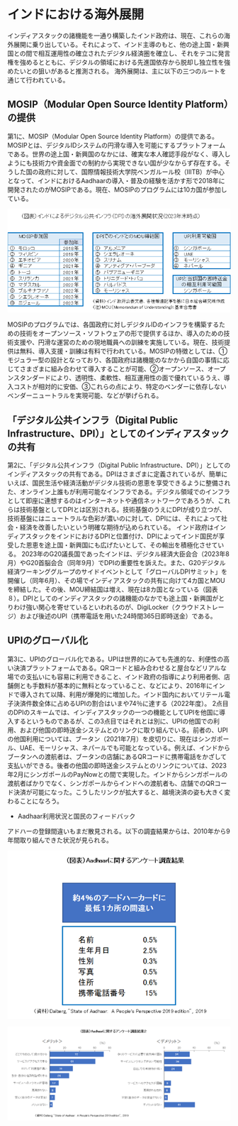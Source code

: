 # インドにおける海外展開

インディアスタックの諸機能を一通り構築したインド政府は、現在、これらの海外展開に乗り出している。それによって、インド主導のもと、他の途上国・新興国との間で相互運用性の確立されたデジタル経済圏を確立し、それをテコに発言権を強めるとともに、デジタルの領域における先進国依存から脱却し独立性を強めたいとの狙いがあると推測される。
海外展開は、主に以下の三つのルートを通じて行われている。

## MOSIP（Modular Open Source Identity Platform）の提供

第1に、MOSIP（Modular Open Source Identity Platform）の提供である。MOSIPとは、デジタルIDシステムの円滑な導入を可能にするプラットフォームである。世界の途上国・新興国のなかには、確実な本人確認手段がなく、導入しようにも技術力や資金面での制約から実現できない国が少なからず存在する。そうした国の政府に対して、国際情報技術大学院ベンガルール校（IIITB）が中心となって、インドにおけるAadhaarの導入・普及の経験を活かす形で2018年に開発されたのがMOSIPである。現在、MOSIPのプログラムには10カ国が参加している。

<div style="page-break-after: always;"></div>

![](../images/インドの海外展開.png)

<div style="page-break-after: always;"></div>

MOSIPのプログラムでは、各国政府に対しデジタルIDのインフラを構築するための技術をオープンソース・ソフトウェアの形で提供するほか、導入のための技術支援や、円滑な運営のための現地職員への訓練を実施している。現在、技術提供は無料、導入支援・訓練は有料で行われている。MOSIPの特徴としては、①モジュラー型の設計となっており、各国政府は諸機能のなかから自国の事情に応じてさまざまに組み合わせて導入することが可能、②オープンソース、オープンスタンダードにより、透明性、柔軟性、相互運用性の面で優れているうえ、導入コストが相対的に安価、③これらの点により、特定のベンダーに依存しないベンダーニュートラルを実現可能、などが挙げられる。

## 「デジタル公共インフラ（Digital Public Infrastructure、DPI）」としてのインディアスタックの共有

第2に、「デジタル公共インフラ（Digital Public Infrastructure、DPI）」としてのインディアスタックの共有である。DPIはさまざまに定義されているが、簡単にいえば、国民生活や経済活動がデジタル技術の恩恵を享受できるように整備された、オンライン上誰もが利用可能なインフラである。デジタル領域でのインフラとして即座に連想するのはインターネットや通信ネットワークであろうが、これらは技術基盤としてDPIとは区別される。技術基盤のうえにDPIが成り立つが、技術基盤にはニュートラルな色彩が濃いのに対して、DPIには、それによって社会・経済を改善したいという明確な期待が込められている。
インド政府はインディアスタックをインドにおけるDPIと位置付け、DPIによってインド国民が享受した恩恵を途上国・新興国にも広げたいとして、その輸出を積極化させている。
2023年のG20議長国であったインドは、デジタル経済大臣会合（2023年8月）やG20首脳会合（同年9月）でDPIの重要性を訴えた。また、G20デジタル経済ワーキンググループのサイドイベントとして「グローバルDPIサミット」を開催し（同年6月）、その場でインディアスタックの共有に向けて4カ国とMOUを締結した。その後、MOU締結国は増え、現在は8カ国となっている（図表８）。DPIとしてのインディアスタックの諸機能のなかでも途上国・新興国がとりわけ強い関心を寄せているといわれるのが、DigiLocker（クラウドストレージ）および後述のUPI（携帯電話を用いた24時間365日即時送金）である。

## UPIのグローバル化 

第3に、UPIのグローバル化である。UPIは世界的にみても先進的な、利便性の高い決済プラットフォームである。QRコードと組み合わせると屋台などリアルな場での支払いにも容易に利用できること、インド政府の指導により利用者側、店舗側とも手数料が基本的に無料となっていること、などにより、2016年にインドで導入されて以降、利用が爆発的に増加した。インド国内においてリテール電子決済件数全体に占めるUPIの割合はいまや74％に達する（2022年度）。
2点目のDPIのスキームでは、インディアスタックの一つの機能としてUPIを他国に導入するというものであるが、この3点目ではそれとは別に、UPIの他国での利用、および他国の即時送金システムとのリンクに取り組んでいる。前者の、UPIの他国利用については、ブータン（2021年7月）を皮切りに、現在はシンガポール、UAE、モーリシャス、ネパールでも可能となっている。例えば、インドからブータンへの渡航者は、ブータンの店舗にあるQRコードに携帯電話をかざして支払いができる。後者の他国の即時送金システムとのリンクについては、2023年2月にシンガポールのPayNowとの間で実現した。インドからシンガポールの渡航者ばかりでなく、シンガポールからインドへの渡航者も、店舗でのQRコード決済が可能になった。こうしたリンクが拡大すると、越境決済の姿も大きく変わることになろう。

<div style="page-break-after: always;"></div>

- Aadhaar利用状況と国民のフィードバック

アドハーの登録間違いもまだ散見される。以下の調査結果からは、2010年から9年間取り組んできた状況が見られる。

![](../images/Aadhaarに関するアンケート調査結果.png)

![](../images/Aadhaarに関するアンケート調査結果2.png)
